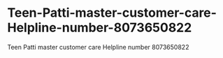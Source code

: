# Teen-Patti-master-customer-care-Helpline-number-8073650822
Teen Patti master customer care Helpline number 8073650822
